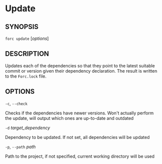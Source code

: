 # Update

## SYNOPSIS

`forc update` [_options_]

## DESCRIPTION

Updates each of the dependencies so that they point to the latest suitable commit or version given their dependency declaration. The result is written to the `Forc.lock` file.

## OPTIONS

`-c`, `--check`

Checks if the dependencies have newer versions. Won't actually
perform the update, will output which ones are up-to-date and
outdated

`-d` _target_dependency_

Dependency to be updated. If not set, all dependencies will be
updated

`-p`, `--path` _path_

Path to the project, if not specified, current working directory
will be used
